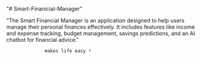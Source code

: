"# Smart-Finanicial-Manager"
   
   "The Smart Financial Manager is an application designed to help users manage their personal finances effectively. It includes features like income and expense tracking, budget management, savings predictions, and an AI chatbot for financial advice."
   
                  makes life easy ! 
      


